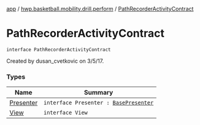 [app](../../index.md) / [hwp.basketball.mobility.drill.perform](../index.md) / [PathRecorderActivityContract](.)

# PathRecorderActivityContract

`interface PathRecorderActivityContract`

Created by dusan_cvetkovic on 3/5/17.

### Types

| Name | Summary |
|---|---|
| [Presenter](-presenter.md) | `interface Presenter : `[`BasePresenter`](../../hwp.basketball.mobility/-base-presenter/index.md) |
| [View](-view/index.md) | `interface View` |
